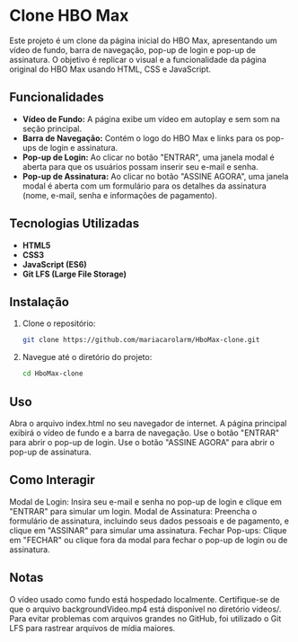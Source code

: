 # Clone HBO Max

Este projeto é um clone da página inicial do HBO Max, apresentando um vídeo de fundo, barra de navegação, pop-up de login e pop-up de assinatura. O objetivo é replicar o visual e a funcionalidade da página original do HBO Max usando HTML, CSS e JavaScript.

## Funcionalidades

- **Vídeo de Fundo:** A página exibe um vídeo em autoplay e sem som na seção principal.
- **Barra de Navegação:** Contém o logo do HBO Max e links para os pop-ups de login e assinatura.
- **Pop-up de Login:** Ao clicar no botão "ENTRAR", uma janela modal é aberta para que os usuários possam inserir seu e-mail e senha.
- **Pop-up de Assinatura:** Ao clicar no botão "ASSINE AGORA", uma janela modal é aberta com um formulário para os detalhes da assinatura (nome, e-mail, senha e informações de pagamento).

## Tecnologias Utilizadas

- **HTML5**
- **CSS3**
- **JavaScript (ES6)**
- **Git LFS (Large File Storage)**

## Instalação

1. Clone o repositório:
   ```bash
   git clone https://github.com/mariacarolarm/HboMax-clone.git
2. Navegue até o diretório do projeto:
   ```bash
   cd HboMax-clone

## Uso

Abra o arquivo index.html no seu navegador de internet.
A página principal exibirá o vídeo de fundo e a barra de navegação.
Use o botão "ENTRAR" para abrir o pop-up de login.
Use o botão "ASSINE AGORA" para abrir o pop-up de assinatura.

## Como Interagir

Modal de Login: Insira seu e-mail e senha no pop-up de login e clique em "ENTRAR" para simular um login.
Modal de Assinatura: Preencha o formulário de assinatura, incluindo seus dados pessoais e de pagamento, e clique em "ASSINAR" para simular uma assinatura.
Fechar Pop-ups: Clique em "FECHAR" ou clique fora da modal para fechar o pop-up de login ou de assinatura.

## Notas

O vídeo usado como fundo está hospedado localmente. Certifique-se de que o arquivo backgroundVideo.mp4 está disponível no diretório videos/.
Para evitar problemas com arquivos grandes no GitHub, foi utilizado o Git LFS para rastrear arquivos de mídia maiores.